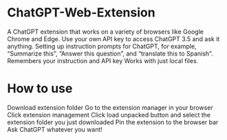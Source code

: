 # ChatGPT-Web-Extension
A ChatGPT extension that works on a variety of browsers like Google Chrome and Edge. 
Use your own API key to access ChatGPT 3.5 and ask it anything. 
Setting up instruction prompts for ChatGPT, for example, “Summarize this”, “Answer this question”, and “translate this to Spanish”.
Remembers  your instruction and API key
Works with just local files.

# How to use
Download extension folder
Go to the extension manager in your browser
Click extension management
Click load unpacked button and select the extension folder you just downloaded
Pin the extension to the browser bar
Ask ChatGPT whatever you want!
